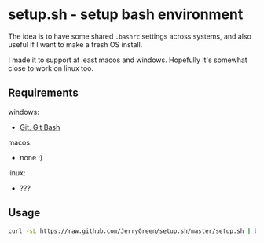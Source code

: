 # setup.sh - setup bash environment

The idea is to have some shared `.bashrc` settings across systems, and also useful if I want to make a fresh OS install.

I made it to support at least macos and windows. Hopefully it's somewhat close to work on linux too.

## Requirements

windows:

- [Git, Git Bash](https://git-scm.com/downloads)

macos:

- none :)

linux:

- ???

## Usage

```bash
curl -sL https://raw.github.com/JerryGreen/setup.sh/master/setup.sh | bash
```

